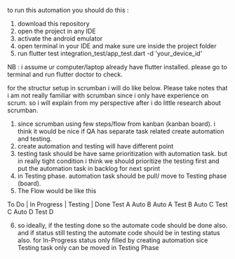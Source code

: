 to run this automation you should do this :

1. download this repository
2. open the project in any IDE
3. activate the android emulator
4. open terminal in your IDE and make sure ure inside the project folder
5. run  flutter test integration_test/app_test.dart -d  'your_device_id'

NB : i assume ur computer/laptop already have flutter installed. please go to terminal and run flutter doctor to check.

for the structur setup in scrumban i will do like below. Please take notes that i am not really familiar with scrumban since i only have experience on scrum. so i will explain from my perspective after i do little research about scrumban.

1. since scrumban using few steps/flow from kanban (kanban board). i think it would be nice if QA has separate task related create automation and testing.
2. create automation and testing will have different point
3. testing task should be have same prioritization with automation task. but in really tight condition i think we should prioritize the testing first and put the automation task in backlog for next sprint
4. in Testing phase. automation task should be pull/ move to Testing phase (board).
5. The Flow would be like this

To Do  |   In Progress | Testing | Done
Test A     Auto B
Auto A
Test B
                        Auto C
                        Test C
                                    Auto D
                                    Test D

6. so ideally, if the testing done so the automate code should be done also. and if status still testing the automate code should be in testing status also.
for In-Progress status only filled by creating automation sice Testing task only can be moved in Testing Phase

